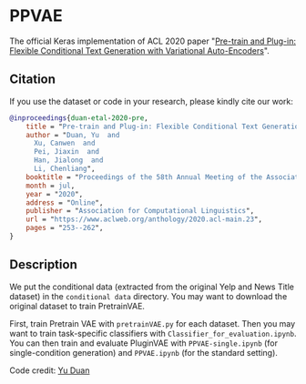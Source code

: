 # PPVAE
The official Keras implementation of ACL 2020 paper "[Pre-train and Plug-in: Flexible Conditional Text Generation with Variational Auto-Encoders](https://arxiv.org/abs/1911.03882)".

## Citation
If you use the dataset or code in your research, please kindly cite our work:
```bibtex
@inproceedings{duan-etal-2020-pre,
    title = "Pre-train and Plug-in: Flexible Conditional Text Generation with Variational Auto-Encoders",
    author = "Duan, Yu  and
      Xu, Canwen  and
      Pei, Jiaxin  and
      Han, Jialong  and
      Li, Chenliang",
    booktitle = "Proceedings of the 58th Annual Meeting of the Association for Computational Linguistics",
    month = jul,
    year = "2020",
    address = "Online",
    publisher = "Association for Computational Linguistics",
    url = "https://www.aclweb.org/anthology/2020.acl-main.23",
    pages = "253--262",
}
```

## Description
We put the conditional data (extracted from the original Yelp and News Title dataset) in the `conditional data` directory. You may want to download the original dataset to train PretrainVAE.

First, train Pretrain VAE with `pretrainVAE.py` for each dataset. Then you may want to train task-specific classifiers with `Classifier_for_evaluation.ipynb`. You can then train and evaluate PluginVAE with `PPVAE-single.ipynb` (for single-condition generation) and `PPVAE.ipynb` (for the standard setting).

Code credit: [Yu Duan](mailto:derrick.dy@alibaba-inc.com?cc=xucanwen@whu.edu.cn)
